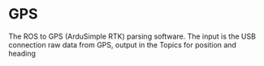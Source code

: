 # GPS
The ROS to GPS (ArduSimple RTK) parsing software.
The input is the USB connection raw data from GPS, output in the Topics for position and heading
